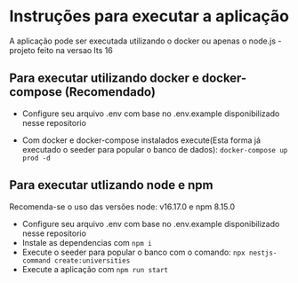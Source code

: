 # Instruções para executar a aplicação

A aplicação pode ser executada utilizando o docker ou apenas o node.js - projeto feito na versao lts 16



##  Para executar utilizando docker e docker-compose (Recomendado)

- Configure seu arquivo .env com base no .env.example disponibilizado nesse repositorio

- Com docker e docker-compose instalados execute(Esta forma já executado o seeder para popular o banco de dados):
  ```docker-compose up prod -d```


## Para executar utlizando node e npm
Recomenda-se o uso das versões node: v16.17.0 e npm 8.15.0

- Configure seu arquivo .env com base no .env.example disponibilizado nesse repositorio
- Instale as dependencias com ```npm i```
- Execute o seeder para popular o banco com o comando: ```npx nestjs-command create:universities```
- Execute a aplicação com ```npm run start```


